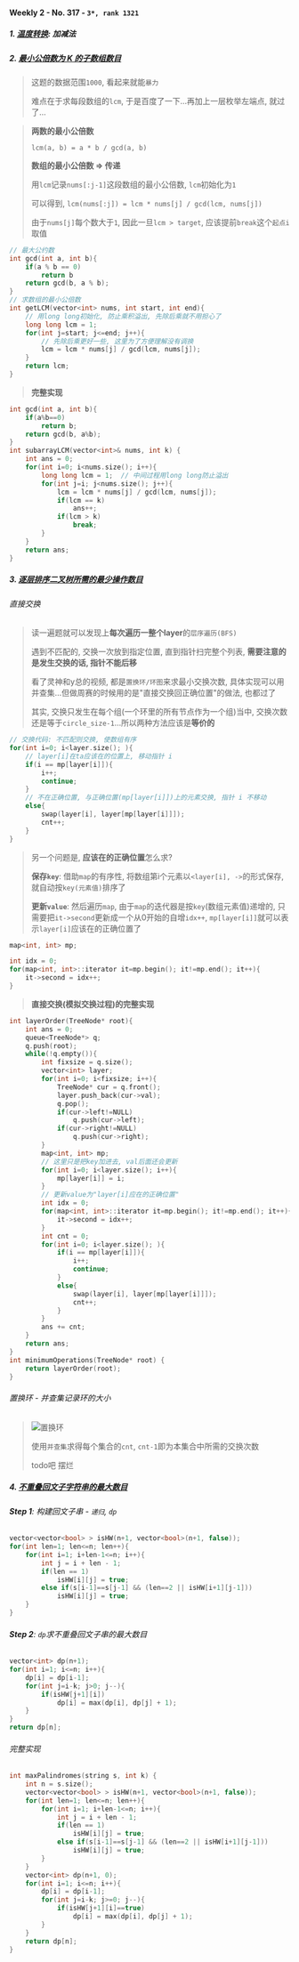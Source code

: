 #### Weekly 2 - No. 317 - `3*, rank 1321`

##### 1. [温度转换](https://leetcode.cn/problems/convert-the-temperature/): 加减法


##### 2. [最小公倍数为 K 的子数组数目](https://leetcode.cn/problems/number-of-subarrays-with-lcm-equal-to-k/)

> 这题的数据范围`1000`, 看起来就能`暴力`
> 
> 难点在于求每段数组的`lcm`, 于是百度了一下...再加上一层枚举左端点, 就过了...


> **两数的最小公倍数**
> 
> `lcm(a, b) = a * b / gcd(a, b)`
> 
> **数组的最小公倍数 => 传递**
> 
> 用`lcm`记录`nums[:j-1]`这段数组的最小公倍数, `lcm`初始化为`1`
> 
> 可以得到, `lcm(nums[:j]) = lcm * nums[j] / gcd(lcm, nums[j])`
> 
> 由于`nums[j]`每个数大于`1`, 因此一旦`lcm > target`, 应该提前`break`这个`起点i`取值

```CPP
// 最大公约数
int gcd(int a, int b){
    if(a % b == 0)
        return b
    return gcd(b, a % b);
}
// 求数组的最小公倍数
int getLCM(vector<int> nums, int start, int end){
    // 用long long初始化, 防止乘积溢出, 先除后乘就不用担心了
    long long lcm = 1;
    for(int j=start; j<=end; j++){
        // 先除后乘更好一些, 这里为了方便理解没有调换
        lcm = lcm * nums[j] / gcd(lcm, nums[j]);
    }
    return lcm;
}
```

> **完整实现**
```CPP
int gcd(int a, int b){
    if(a%b==0)
        return b;
    return gcd(b, a%b);
}
int subarrayLCM(vector<int>& nums, int k) {
    int ans = 0;
    for(int i=0; i<nums.size(); i++){
        long long lcm = 1;  // 中间过程用long long防止溢出
        for(int j=i; j<nums.size(); j++){
            lcm = lcm * nums[j] / gcd(lcm, nums[j]);
            if(lcm == k)
                ans++;
            if(lcm > k)
                break;
        }
    }
    return ans;
}
```


##### 3. [逐层排序二叉树所需的最少操作数目](https://leetcode.cn/problems/minimum-number-of-operations-to-sort-a-binary-tree-by-level/)

###### 直接交换

> 读一遍题就可以发现上**每次遍历一整个layer**的`层序遍历(BFS)`
> 
> 遇到不匹配的, 交换一次放到指定位置, 直到指针扫完整个列表, **需要注意的是发生交换的话, 指针不能后移**
> 
> 看了灵神和y总的视频, 都是`置换环/环图`来求最小交换次数, 具体实现可以用并查集...但做周赛的时候用的是"直接交换回正确位置"的做法, 也都过了
> 
> 其实, 交换只发生在每个组(一个环里的所有节点作为一个组)当中, 交换次数还是等于`circle_size-1`...所以两种方法应该是**等价的**

```CPP
// 交换代码: 不匹配则交换, 使数组有序
for(int i=0; i<layer.size(); ){
    // layer[i]在ta应该在的位置上, 移动指针 i
    if(i == mp[layer[i]]){
        i++;
        continue;
    }
    // 不在正确位置, 与正确位置(mp[layer[i]])上的元素交换, 指针 i 不移动
    else{
        swap(layer[i], layer[mp[layer[i]]]);
        cnt++;
    }
}
```

> 另一个问题是, **应该在的正确位置**怎么求?
> 
> **保存`key`**: 借助`map`的有序性, 将数组第i个元素以`<layer[i], ->`的形式保存, 就自动按`key(元素值)`排序了
> 
> **更新`value`**: 然后遍历`map`, 由于`map`的迭代器是按`key`(数组元素值)递增的, 只需要把`it->second`更新成一个从0开始的自增`idx++`, `mp[layer[i]]`就可以表示`layer[i]`应该在的正确位置了
```CPP
map<int, int> mp;

int idx = 0;
for(map<int, int>::iterator it=mp.begin(); it!=mp.end(); it++){
    it->second = idx++;
}
```

> **直接交换(模拟交换过程)的完整实现**
```CPP
int layerOrder(TreeNode* root){
    int ans = 0;
    queue<TreeNode*> q;
    q.push(root);
    while(!q.empty()){
        int fixsize = q.size();
        vector<int> layer;
        for(int i=0; i<fixsize; i++){
            TreeNode* cur = q.front();
            layer.push_back(cur->val);
            q.pop();
            if(cur->left!=NULL)
                q.push(cur->left);
            if(cur->right!=NULL)
                q.push(cur->right);
        }
        map<int, int> mp;
        // 这里只是把key加进去, val后面还会更新
        for(int i=0; i<layer.size(); i++){
            mp[layer[i]] = i;
        }
        // 更新value为"layer[i]应在的正确位置"
        int idx = 0;
        for(map<int, int>::iterator it=mp.begin(); it!=mp.end(); it++){
            it->second = idx++;
        }
        int cnt = 0;
        for(int i=0; i<layer.size(); ){
            if(i == mp[layer[i]]){
                i++;
                continue;
            }
            else{
                swap(layer[i], layer[mp[layer[i]]]);
                cnt++;
            }
        }
        ans += cnt;
    }
    return ans;
}
int minimumOperations(TreeNode* root) {
    return layerOrder(root);
}
```

###### 置换环 - 并查集记录环的大小
> ![置换环](/appendix/%E7%BD%AE%E6%8D%A2%E7%8E%AF.jpg)
> 
> 使用`并查集`求得每个集合的`cnt`, `cnt-1`即为本集合中所需的交换次数
> 
> todo吧 摆烂


##### 4. [不重叠回文子字符串的最大数目](https://leetcode.cn/problems/maximum-number-of-non-overlapping-palindrome-substrings/)

###### **Step 1**: 构建回文子串 - `递归`, `dp`
```CPP
vector<vector<bool> > isHW(n+1, vector<bool>(n+1, false));
for(int len=1; len<=n; len++){
    for(int i=1; i+len-1<=n; i++){
        int j = i + len - 1;
        if(len == 1)
            isHW[i][j] = true;
        else if(s[i-1]==s[j-1] && (len==2 || isHW[i+1][j-1]))
            isHW[i][j] = true;
    }
}
```
###### **Step 2**: `dp`求不重叠回文子串的最大数目
```CPP
vector<int> dp(n+1);
for(int i=1; i<=n; i++){
    dp[i] = dp[i-1];
    for(int j=i-k; j>0; j--){
        if(isHW[j+1][i])
            dp[i] = max(dp[i], dp[j] + 1);
    }
}
return dp[n];
```

###### 完整实现
```CPP
int maxPalindromes(string s, int k) {
    int n = s.size();
    vector<vector<bool> > isHW(n+1, vector<bool>(n+1, false));
    for(int len=1; len<=n; len++){
        for(int i=1; i+len-1<=n; i++){
            int j = i + len - 1;
            if(len == 1)
                isHW[i][j] = true;
            else if(s[i-1]==s[j-1] && (len==2 || isHW[i+1][j-1]))
                isHW[i][j] = true;
        }
    }
    vector<int> dp(n+1, 0);
    for(int i=1; i<=n; i++){
        dp[i] = dp[i-1];
        for(int j=i-k; j>=0; j--){
            if(isHW[j+1][i]==true)
                dp[i] = max(dp[i], dp[j] + 1);
        }
    }
    return dp[n];
}
```